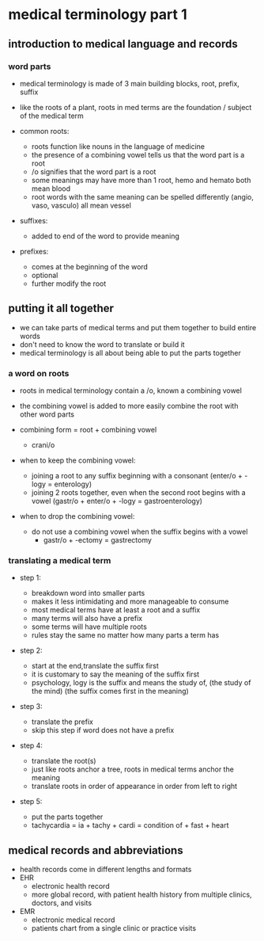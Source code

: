 # medical terminology part 1

## introduction to medical language and records

### word parts

- medical terminology is made of 3 main building blocks, root, prefix, suffix
- like the roots of a plant, roots in med terms are the foundation / subject of the medical term

- common roots:
  - roots function like nouns in the language of medicine
  - the presence of a combining vowel tells us that the word part is a root
  - /o signifies that the word part is a root
  - some meanings may have more than 1 root, hemo and hemato both mean blood
  - root words with the same meaning can be spelled differently (angio, vaso, vasculo) all mean vessel

- suffixes:
  - added to end of the word to provide meaning

- prefixes:
  - comes at the beginning of the word
  - optional
  - further modify the root

## putting it all together

- we can take parts of medical terms and put them together to build entire words
- don't need to know the word to translate or build it
- medical terminology is all about being able to put the parts together

### a word on roots

- roots in medical terminology contain a /o, known a combining vowel
- the combining vowel is added to more easily combine the root with other word parts
- combining form = root + combining vowel
  - crani/o

- when to keep the combining vowel:
  - joining a root to any suffix beginning with a consonant (enter/o + -logy = enterology)
  - joining 2 roots together, even when the second root begins with a vowel (gastr/o + enter/o + -logy = gastroenterology)

- when to drop the combining vowel:
  - do not use a combining vowel when the suffix begins with a vowel
    - gastr/o + -ectomy = gastrectomy


### translating a medical term

- step 1:
  - breakdown word into smaller parts
  - makes it less intimidating and more manageable to consume
  - most medical terms have at least a root and a suffix
  - many terms will also have a prefix
  - some terms will have multiple roots
  - rules stay the same no matter how many parts a term has

- step 2:
  - start at the end,translate the suffix first
  - it is customary to say the meaning of the suffix first
  - psychology, logy is the suffix and means the study of, (the study of the mind) (the suffix comes first in the meaning)

- step 3:
  - translate the prefix
  - skip this step if word does not have a prefix

- step 4:
  - translate the root(s)
  - just like roots anchor a tree, roots in medical terms anchor the meaning
  - translate roots in order of appearance in order from left to right

- step 5:
  - put the parts together
  - tachycardia = ia + tachy + cardi = condition of + fast + heart



## medical records and abbreviations

- health records come in different lengths and formats
- EHR
  - electronic health record
  - more global record, with patient health history from multiple clinics, doctors, and visits
- EMR
  - electronic medical record
  - patients chart from a single clinic or practice visits
